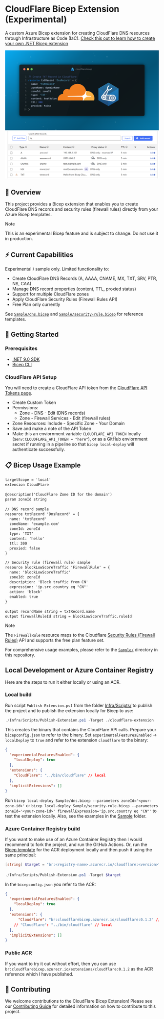 # CloudFlare Bicep Extension (Experimental)

A custom Azure Bicep extension for creating CloudFlare DNS resources through Infrastructure as Code (IaC). [Check this out to learn how to create your own .NET Bicep extension](https://techcommunity.microsoft.com/blog/azuregovernanceandmanagementblog/create-your-own-bicep-local-extension-using-net/4439967)

![cloudflare-bicep-ext-feature](cloudflare-bicep-ext.png)
![cloudflare-dnsrecords](cloudflare-records.png)

## 🚀 Overview

This project provides a Bicep extension that enables you to create CloudFlare DNS records and security rules (firewall rules) directly from your Azure Bicep templates.

> [!NOTE]
> This is an experimental Bicep feature and is subject to change. Do not use it in production.

## ⚡ Current Capabilities

Experimental / sample only. Limited functionality to:

- Create CloudFlare DNS Records (A, AAAA, CNAME, MX, TXT, SRV, PTR, NS, CAA)
- Manage DNS record properties (content, TTL, proxied status)
- Support for multiple CloudFlare zones
- Apply CloudFlare Security Rules (Firewall Rules API)
- Free Plan only currently

See [`Sample/dns.bicep`](Sample/dns.bicep) and [`Sample/security-rule.bicep`](Sample/security-rule.bicep) for reference templates.

## 🚀 Getting Started

### Prerequisites

- [.NET 9.0 SDK](https://dotnet.microsoft.com/download/dotnet/9.0)
- [Bicep CLI](https://docs.microsoft.com/en-us/azure/azure-resource-manager/bicep/install)

### CloudFlare API Setup

You will need to create a CloudFlare API token from the [CloudFlare API Tokens page](https://dash.cloudflare.com/profile/api-tokens).

- Create Custom Token
- Permissions:
  - Zone - DNS - Edit (DNS records)
  - Zone - Firewall Services - Edit (firewall rules)
- Zone Resources: Include - Specific Zone - Your Domain
- Save and make a note of the API Token
- Make this an enviornment variable `CLOUDFLARE_API_TOKEN` locally (`$env:CLOUDFLARE_API_TOKEN = "here"`), or as a GitHub enviornment secret if running in a pipeline so that `bicep local-deploy` will authenticate successfully.

## 📋 Bicep Usage Example

```bicep
targetScope = 'local'
extension CloudFlare

@description('CloudFlare Zone ID for the domain')
param zoneId string

// DNS record sample
resource txtRecord 'DnsRecord' = {
  name: 'txtRecord'
  zoneName: 'example.com'
  zoneId: zoneId
  type: 'TXT'
  content: 'hello'
  ttl: 300
  proxied: false
}
```

```bicep
// Security rule (firewall rule) sample
resource blockLowScoreTraffic 'FirewallRule' = {
  name: 'blockLowScoreTraffic'
  zoneId: zoneId
  description: 'Block traffic from CN'
  expression: 'ip.src.country eq "CN"'
  action: 'block'
  enabled: true
}

output recordName string = txtRecord.name
output firewallRuleId string = blockLowScoreTraffic.ruleId
```

> [!NOTE]
> The `FirewallRule` resource maps to the Cloudflare [Security Rules (Firewall Rules)](https://developers.cloudflare.com/security/rules/) API and supports the free plan feature set.

For comprehensive usage examples, please refer to the [`Sample/`](Sample/) directory in this repository.

## Local Development or Azure Container Registry

Here are the steps to run it either locally or using an ACR.

### Local build

Run script `Publish-Extension.ps1` from the folder [Infra/Scripts/](Infra/Scripts) to publish the project and to publish the extension locally for Bicep to use:

```powershell
./Infra/Scripts/Publish-Extension.ps1 -Target ./cloudflare-extension
```

This creates the binary that contains the CloudFlare API calls. Prepare your `bicepconfig.json` to refer to the binary. Set `experimentalFeaturesEnabled` -> `localDeploy` to `true` and refer to the extension `cloudflare` to the binary:

```json
{
  "experimentalFeaturesEnabled": {
    "localDeploy": true
  },
  "extensions": {
    "CloudFlare": "../bin/cloudflare" // local
  },
  "implicitExtensions": []
}
```

Run `bicep local-deploy Sample/dns.bicep --parameters zoneId='<your-zone-id>'` or `bicep local-deploy Sample/security-rule.bicep --parameters zoneId='<your-zone-id>' firewallExpression='ip.src.country eq "CN"'` to test the extension locally. Also, see the examples in the [Sample](Sample/) folder.

### Azure Container Registry build

If you want to make use of an Azure Container Registry then I would recommend to fork the project, and run the GitHub Actions. Or, run the [Bicep template](Infra/main.bicep) for the ACR deployment locally and then push it using the same principal:

```powershell
[string] $target = "br:<registry-name>.azurecr.io/cloudflare:<version>"

./Infra/Scripts/Publish-Extension.ps1 -Target $target
```

In the `bicepconfig.json` you refer to the ACR:

```json
{
  "experimentalFeaturesEnabled": {
    "localDeploy": true
  },
  "extensions": {
      "CloudFlare": "br:cloudflarebicep.azurecr.io/cloudflare:0.1.2" // ACR
    // "CloudFlare": "../bin/cloudflare" // local
  },
  "implicitExtensions": []
}
```

### Public ACR

If you want to try it out without effort, then you can use `br:cloudflarebicep.azurecr.io/extensions/cloudflare:0.1.2` as the ACR reference which I have published.

## 🤝 Contributing

We welcome contributions to the CloudFlare Bicep Extension! Please see our [Contributing Guide](CONTRIBUTING.md) for detailed information on how to contribute to this project.
